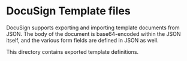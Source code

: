 DocuSign Template files
=======================

DocuSign supports exporting and importing template documents from JSON. The
body of the document is base64-encoded within the JSON itself, and the various
form fields are defined in JSON as well.

This directory contains exported template definitions.
